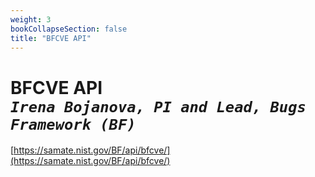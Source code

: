 ```yaml
---
weight: 3
bookCollapseSection: false
title: "BFCVE API"
---
```

# BFCVE API <br/>_`Irena Bojanova, PI and Lead, Bugs Framework (BF)`_

[https://samate.nist.gov/BF/api/bfcve/](https://samate.nist.gov/BF/api/bfcve/)
<!-- samate-internal.nist.gov/BF/api/cve/CVE-111 -->
